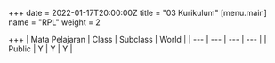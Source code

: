 +++
date = 2022-01-17T20:00:00Z
title = "03 Kurikulum"
[menu.main]
name = "RPL"
weight = 2

+++
| Mata Pelajaran | Class | Subclass | World |
| --- | --- | --- | --- |
| Public | Y | Y | Y |